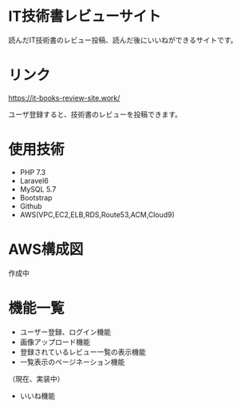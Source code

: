 # IT技術書レビューサイト
読んだIT技術書のレビュー投稿、読んだ後にいいねができるサイトです。

# リンク
https://it-books-review-site.work/

ユーザ登録すると、技術書のレビューを投稿できます。

# 使用技術
* PHP 7.3
* Laravel6
* MySQL 5.7
* Bootstrap
* Github
* AWS(VPC,EC2,ELB,RDS,Route53,ACM,Cloud9)

# AWS構成図
作成中

# 機能一覧
* ユーザー登録、ログイン機能
* 画像アップロード機能
* 登録されているレビュー一覧の表示機能
* 一覧表示のページネーション機能

（現在、実装中）
* いいね機能
